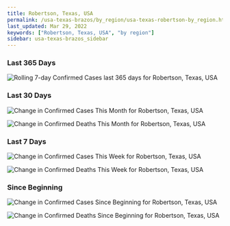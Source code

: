 ```yaml
---
title: Robertson, Texas, USA
permalink: /usa-texas-brazos/by_region/usa-texas-robertson-by_region.html
last_updated: Mar 29, 2022
keywords: ["Robertson, Texas, USA", "by region"]
sidebar: usa-texas-brazos_sidebar
---
```


<h3>Last 365 Days</h3>

![Rolling 7-day Confirmed Cases last 365 days for Robertson, Texas, USA](/covid_tracker/images/graphs/usa-texas-robertson-weekly_totals_graph.png)

<h3>Last 30 Days</h3>

![Change in Confirmed Cases This Month for Robertson, Texas, USA](/covid_tracker/images/graphs/usa-texas-robertson-delta_confirmed-30_days_graph.png)

![Change in Confirmed Deaths This Month for Robertson, Texas, USA](/covid_tracker/images/graphs/usa-texas-robertson-delta_deaths-30_days_graph.png)

<h3>Last 7 Days</h3>

![Change in Confirmed Cases This Week for Robertson, Texas, USA](/covid_tracker/images/graphs/usa-texas-robertson-delta_confirmed-7_days_graph.png)

![Change in Confirmed Deaths This Week for Robertson, Texas, USA](/covid_tracker/images/graphs/usa-texas-robertson-delta_deaths-7_days_graph.png)

<h3>Since Beginning</h3>

![Change in Confirmed Cases Since Beginning for Robertson, Texas, USA](/covid_tracker/images/graphs/usa-texas-robertson-delta_confirmed-since_beginning_graph.png)

![Change in Confirmed Deaths Since Beginning for Robertson, Texas, USA](/covid_tracker/images/graphs/usa-texas-robertson-delta_deaths-since_beginning_graph.png)
